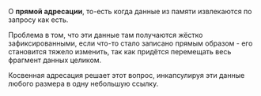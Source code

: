 О **прямой адресации**, то-есть когда данные из памяти извлекаются по запросу как есть.

Проблема в том, что эти данные там получаются жёстко зафиксированными, если что-то стало записано прямым образом - его становится тяжело изменить, так как придётся перемещать весь фрагмент данных целиком.

Косвенная адресация решает этот вопрос, инкапсулируя эти данные любого размера в одну небольшую ссылку.